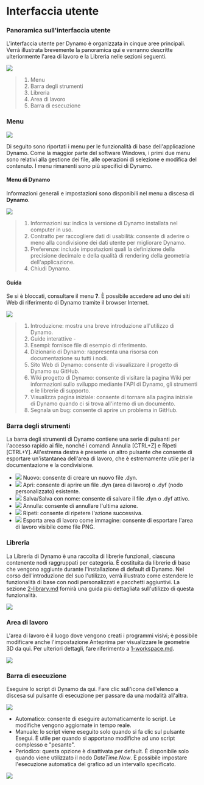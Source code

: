 # Interfaccia utente

### Panoramica sull'interfaccia utente

L'interfaccia utente per Dynamo è organizzata in cinque aree principali. Verrà illustrata brevemente la panoramica qui e verranno descritte ulteriormente l'area di lavoro e la Libreria nelle sezioni seguenti.

![](images/userinterface-ui.jpg)

> 1. Menu
> 2. Barra degli strumenti
> 3. Libreria
> 4. Area di lavoro
> 5. Barra di esecuzione

### Menu

![](../.gitbook/assets/userinterface-menu\(1\).jpg)

Di seguito sono riportati i menu per le funzionalità di base dell'applicazione Dynamo. Come la maggior parte del software Windows, i primi due menu sono relativi alla gestione dei file, alle operazioni di selezione e modifica del contenuto. I menu rimanenti sono più specifici di Dynamo.

#### Menu di Dynamo

Informazioni generali e impostazioni sono disponibili nel menu a discesa di **Dynamo**.

![](images/userinterface-dynamomenu.jpg)

> 1. Informazioni su: indica la versione di Dynamo installata nel computer in uso.
> 2. Contratto per raccogliere dati di usabilità: consente di aderire o meno alla condivisione dei dati utente per migliorare Dynamo.
> 3. Preferenze: include impostazioni quali la definizione della precisione decimale e della qualità di rendering della geometria dell'applicazione.
> 4. Chiudi Dynamo.

#### Guida

Se si è bloccati, consultare il menu **?**. È possibile accedere ad uno dei siti Web di riferimento di Dynamo tramite il browser Internet.

![](images/userinterface-helpmenu.jpg)

> 1. Introduzione: mostra una breve introduzione all'utilizzo di Dynamo.
> 2. Guide interattive -
> 3. Esempi: fornisce file di esempio di riferimento.
> 4. Dizionario di Dynamo: rappresenta una risorsa con documentazione su tutti i nodi.
> 5. Sito Web di Dynamo: consente di visualizzare il progetto di Dynamo su GitHub.
> 6. Wiki progetto di Dynamo: consente di visitare la pagina Wiki per informazioni sullo sviluppo mediante l'API di Dynamo, gli strumenti e le librerie di supporto.
> 7. Visualizza pagina iniziale: consente di tornare alla pagina iniziale di Dynamo quando ci si trova all'interno di un documento.
> 8. Segnala un bug: consente di aprire un problema in GitHub.

### Barra degli strumenti

La barra degli strumenti di Dynamo contiene una serie di pulsanti per l'accesso rapido ai file, nonché i comandi Annulla [CTRL+Z] e Ripeti [CTRL+Y]. All'estrema destra è presente un altro pulsante che consente di esportare un'istantanea dell'area di lavoro, che è estremamente utile per la documentazione e la condivisione.

* ![](images/userinterface-newfile.jpg) Nuovo: consente di creare un nuovo file .dyn.
* ![](<images/userinterface-open(1) (1) (1).jpg>) Apri: consente di aprire un file .dyn (area di lavoro) o .dyf (nodo personalizzato) esistente.
* ![](images/userinterface-save.jpg) Salva/Salva con nome: consente di salvare il file .dyn o .dyf attivo.
* ![](images/userinterface-undo.jpg) Annulla: consente di annullare l'ultima azione.
* ![](images/userinterface-redo.jpg) Ripeti: consente di ripetere l'azione successiva.
* ![](images/userinterface-screenshot.jpg) Esporta area di lavoro come immagine: consente di esportare l'area di lavoro visibile come file PNG.

### Libreria

La Libreria di Dynamo è una raccolta di librerie funzionali, ciascuna contenente nodi raggruppati per categoria. È costituita da librerie di base che vengono aggiunte durante l'installazione di default di Dynamo. Nel corso dell'introduzione del suo l'utilizzo, verrà illustrato come estendere le funzionalità di base con nodi personalizzati e pacchetti aggiuntivi. La sezione [2-library.md](2-library.md "mention") fornirà una guida più dettagliata sull'utilizzo di questa funzionalità.

![](images/userinterface-library.jpg)

### Area di lavoro

L'area di lavoro è il luogo dove vengono creati i programmi visivi; è possibile modificare anche l'impostazione Anteprima per visualizzare le geometrie 3D da qui. Per ulteriori dettagli, fare riferimento a [1-workspace.md](1-workspace.md "mention").

![](images/userinterface-workspace.gif)

### Barra di esecuzione

Eseguire lo script di Dynamo da qui. Fare clic sull'icona dell'elenco a discesa sul pulsante di esecuzione per passare da una modalità all'altra.

![](images/userinterface-executionbar.gif)

* Automatico: consente di eseguire automaticamente lo script. Le modifiche vengono aggiornate in tempo reale.
* Manuale: lo script viene eseguito solo quando si fa clic sul pulsante Esegui. È utile per quando si apportano modifiche ad uno script complesso e "pesante".
* Periodico: questa opzione è disattivata per default. È disponibile solo quando viene utilizzato il nodo _DateTime.Now_. È possibile impostare l'esecuzione automatica del grafico ad un intervallo specificato.

![](images/userinterface-executionbarDateTimenode.jpg)
